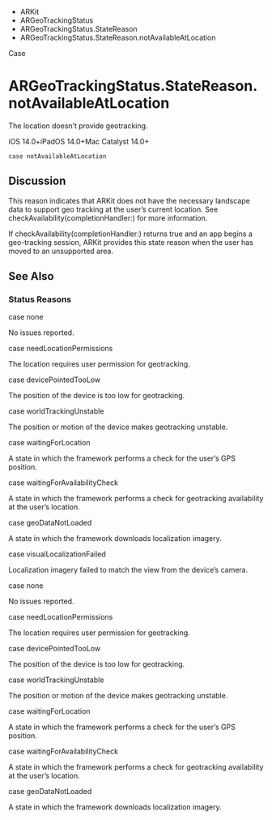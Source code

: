 

- ARKit
- ARGeoTrackingStatus
- ARGeoTrackingStatus.StateReason
-  ARGeoTrackingStatus.StateReason.notAvailableAtLocation 

Case

# ARGeoTrackingStatus.StateReason.notAvailableAtLocation

The location doesn’t provide geotracking.

iOS 14.0+iPadOS 14.0+Mac Catalyst 14.0+

``` source
case notAvailableAtLocation
```

## Discussion

This reason indicates that ARKit does not have the necessary landscape data to support geo tracking at the user’s current location. See checkAvailability(completionHandler:) for more information.

If checkAvailability(completionHandler:) returns true and an app begins a geo-tracking session, ARKit provides this state reason when the user has moved to an unsupported area.

## See Also

### Status Reasons

case none

No issues reported.

case needLocationPermissions

The location requires user permission for geotracking.

case devicePointedTooLow

The position of the device is too low for geotracking.

case worldTrackingUnstable

The position or motion of the device makes geotracking unstable.

case waitingForLocation

A state in which the framework performs a check for the user’s GPS position.

case waitingForAvailabilityCheck

A state in which the framework performs a check for geotracking availability at the user’s location.

case geoDataNotLoaded

A state in which the framework downloads localization imagery.

case visualLocalizationFailed

Localization imagery failed to match the view from the device’s camera.

case none

No issues reported.

case needLocationPermissions

The location requires user permission for geotracking.

case devicePointedTooLow

The position of the device is too low for geotracking.

case worldTrackingUnstable

The position or motion of the device makes geotracking unstable.

case waitingForLocation

A state in which the framework performs a check for the user’s GPS position.

case waitingForAvailabilityCheck

A state in which the framework performs a check for geotracking availability at the user’s location.

case geoDataNotLoaded

A state in which the framework downloads localization imagery.

